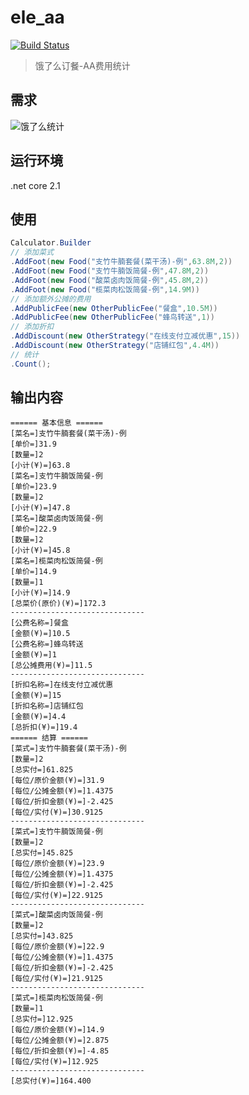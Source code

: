 # ele_aa
[![Build Status](https://travis-ci.org/cotide/ele_aa.svg?branch=master)](https://travis-ci.org/cotide/ele_aa)

> 饿了么订餐-AA费用统计 

## 需求
![饿了么统计](http://ww1.sinaimg.cn/large/7c2c6ab7gy1fv01ft0qrzj20ku112agw.jpg)


## 运行环境

.net core 2.1

## 使用

``` c#
Calculator.Builder
// 添加菜式
.AddFoot(new Food("支竹牛腩套餐(菜干汤)-例",63.8M,2))
.AddFoot(new Food("支竹牛腩饭简餐-例",47.8M,2))
.AddFoot(new Food("酸菜卤肉饭简餐-例",45.8M,2))
.AddFoot(new Food("榄菜肉松饭简餐-例",14.9M))
// 添加额外公摊的费用
.AddPublicFee(new OtherPublicFee("餐盒",10.5M))
.AddPublicFee(new OtherPublicFee("蜂鸟转送",1)) 
// 添加折扣
.AddDiscount(new OtherStrategy("在线支付立减优惠",15))
.AddDiscount(new OtherStrategy("店铺红包",4.4M))
// 统计
.Count(); 
```


## 输出内容

``` code
====== 基本信息 ======
[菜名=]支竹牛腩套餐(菜干汤)-例
[单价=]31.9
[数量=]2
[小计(¥)=]63.8
[菜名=]支竹牛腩饭简餐-例
[单价=]23.9
[数量=]2
[小计(¥)=]47.8
[菜名=]酸菜卤肉饭简餐-例
[单价=]22.9
[数量=]2
[小计(¥)=]45.8
[菜名=]榄菜肉松饭简餐-例
[单价=]14.9
[数量=]1
[小计(¥)=]14.9
[总菜价(原价)(¥)=]172.3
------------------------------
[公费名称=]餐盒
[金额(¥)=]10.5
[公费名称=]蜂鸟转送
[金额(¥)=]1
[总公摊费用(¥)=]11.5
------------------------------
[折扣名称=]在线支付立减优惠
[金额(¥)=]15
[折扣名称=]店铺红包
[金额(¥)=]4.4
[总折扣(¥)=]19.4
====== 结算 ======
[菜式=]支竹牛腩套餐(菜干汤)-例
[数量=]2
[总实付=]61.825
[每位/原价金额(¥)=]31.9
[每位/公摊金额(¥)=]1.4375
[每位/折扣金额(¥)=]-2.425
[每位/实付(¥)=]30.9125
------------------------------
[菜式=]支竹牛腩饭简餐-例
[数量=]2
[总实付=]45.825
[每位/原价金额(¥)=]23.9
[每位/公摊金额(¥)=]1.4375
[每位/折扣金额(¥)=]-2.425
[每位/实付(¥)=]22.9125
------------------------------
[菜式=]酸菜卤肉饭简餐-例
[数量=]2
[总实付=]43.825
[每位/原价金额(¥)=]22.9
[每位/公摊金额(¥)=]1.4375
[每位/折扣金额(¥)=]-2.425
[每位/实付(¥)=]21.9125
------------------------------
[菜式=]榄菜肉松饭简餐-例
[数量=]1
[总实付=]12.925
[每位/原价金额(¥)=]14.9
[每位/公摊金额(¥)=]2.875
[每位/折扣金额(¥)=]-4.85
[每位/实付(¥)=]12.925
------------------------------
[总实付(¥)=]164.400
```

